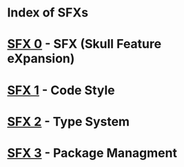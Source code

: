 # Index of SFXs

# [SFX 0](/docs/sfx/sfx_0.md) - SFX (Skull Feature eXpansion)
# [SFX 1](/docs/sfx/sfx_1.md) - Code Style
# [SFX 2](/docs/sfx/sfx_2.md) - Type System
# [SFX 3](/docs/sfx/sfx_3.md) - Package Managment